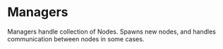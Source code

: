 # Managers

Managers handle collection of Nodes. Spawns new nodes, and handles communication between nodes in some cases.